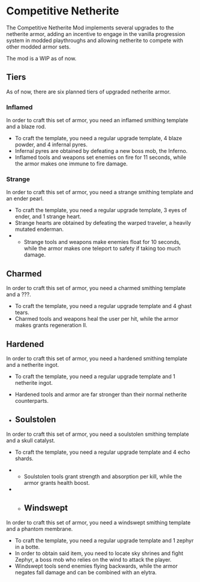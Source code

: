 # Competitive Netherite
The Competitive Netherite Mod implements several upgrades to the netherite armor, adding an incentive to engage in the vanilla progression system in modded playthroughs and allowing netherite to compete with other modded armor sets.

The mod is a WIP as of now.

## Tiers
As of now, there are six planned tiers of upgraded netherite armor.

### Inflamed
In order to craft this set of armor, you need an inflamed smithing template and a blaze rod.
* To craft the template, you need a regular upgrade template, 4 blaze powder, and 4 infernal pyres.
* Infernal pyres are obtained by defeating a new boss mob, the Inferno.
* Inflamed tools and weapons set enemies on fire for 11 seconds, while the armor makes one immune to fire damage.

### Strange
In order to craft this set of armor, you need a strange smithing template and an ender pearl.
* To craft the template, you need a regular upgrade template, 3 eyes of ender, and 1 strange heart.
* Strange hearts are obtained by defeating the warped traveler, a heavily mutated enderman.
* * Strange tools and weapons make enemies float for 10 seconds, while the armor makes one teleport to safety if taking too much damage.

## Charmed
In order to craft this set of armor, you need a charmed smithing template and a ???.
* To craft the template, you need a regular upgrade template and 4 ghast tears.
* Charmed tools and weapons heal the user per hit, while the armor makes grants regeneration II.

## Hardened
In order to craft this set of armor, you need a hardened smithing template and a netherite ingot.
* To craft the template, you need a regular upgrade template and 1 netherite ingot.
* Hardened tools and armor are far stronger than their normal netherite counterparts.

* ## Soulstolen
In order to craft this set of armor, you need a soulstolen smithing template and a skull catalyst.
* To craft the template, you need a regular upgrade template and 4 echo shards.
* * Soulstolen tools grant strength and absorption per kill, while the armor grants health boost.

* * ## Windswept
In order to craft this set of armor, you need a windswept smithing template and a phantom membrane.
* To craft the template, you need a regular upgrade template and 1 zephyr in a botte.
* In order to obtain said item, you need to locate sky shrines and fight Zephyr, a boss mob who relies on the wind to attack the player.
* Windswept tools send enemies flying backwards, while the armor negates fall damage and can be combined with an elytra.
